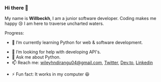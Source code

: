 ### Hi there 👋 
My name is **Willbeckh**, I am a junior software developer. Coding makes me happy 😢 I am here to traverse uncharted waters.

Progress:

<!-- - 🔭 I’m currently working on a  -->
- 🌱 I’m currently learning Python for web & software development.
<!-- - 👯 I’m looking to collaborate on ... -->
- 🤔 I’m looking for help with developing API's.
- 💬 Ask me about Python.
- 📫 Reach me: wileyhndirangu04@gmail.com, <a href="https://twitter.com/billyndirangu">Twitter</a>, <a href='https://dev.to/billyndirangu'>Dev.to</a>, <a href="https://www.linkedin.com/in/willbeckh-ndirangu-2770a9169/">Linkedin</a>
<!-- - 😄 Pronouns: ... -->
- ⚡ Fun fact: It works in my computer 😆

